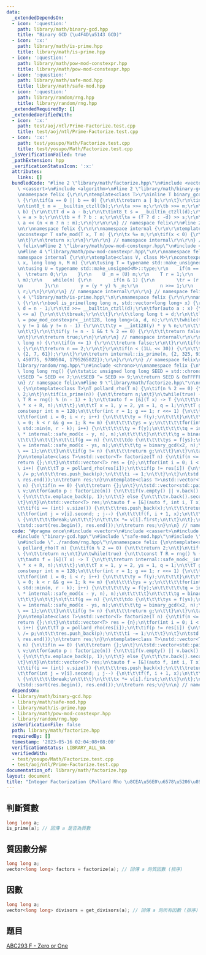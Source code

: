 ```yaml
---
data:
  _extendedDependsOn:
  - icon: ':question:'
    path: library/math/binary-gcd.hpp
    title: "Binary GCD (\u4F4D\u5143 GCD)"
  - icon: ':x:'
    path: library/math/is-prime.hpp
    title: library/math/is-prime.hpp
  - icon: ':question:'
    path: library/math/pow-mod-constexpr.hpp
    title: library/math/pow-mod-constexpr.hpp
  - icon: ':question:'
    path: library/math/safe-mod.hpp
    title: library/math/safe-mod.hpp
  - icon: ':question:'
    path: library/random/rng.hpp
    title: library/random/rng.hpp
  _extendedRequiredBy: []
  _extendedVerifiedWith:
  - icon: ':x:'
    path: test/aoj/ntl/Prime-Factorize.test.cpp
    title: test/aoj/ntl/Prime-Factorize.test.cpp
  - icon: ':x:'
    path: test/yosupo/Math/Factorize.test.cpp
    title: test/yosupo/Math/Factorize.test.cpp
  _isVerificationFailed: true
  _pathExtension: hpp
  _verificationStatusIcon: ':x:'
  attributes:
    links: []
  bundledCode: "#line 2 \"library/math/factorize.hpp\"\n#include <vector>\n#include\
    \ <cassert>\n#include <algorithm>\n#line 2 \"library/math/binary-gcd.hpp\"\n\r\
    \nnamespace felix {\r\n\r\ntemplate<class T>\r\ninline T binary_gcd(T a, T b)\
    \ {\r\n\tif(a == 0 || b == 0) {\r\n\t\treturn a | b;\r\n\t}\r\n\tint8_t n = __builtin_ctzll(a);\r\
    \n\tint8_t m = __builtin_ctzll(b);\r\n\ta >>= n;\r\n\tb >>= m;\r\n\twhile(a !=\
    \ b) {\r\n\t\tT d = a - b;\r\n\t\tint8_t s = __builtin_ctzll(d);\r\n\t\tbool f\
    \ = a > b;\r\n\t\tb = f ? b : a;\r\n\t\ta = (f ? d : -d) >> s;\r\n\t}\r\n\treturn\
    \ a << (n < m ? n : m);\r\n}\r\n\r\n} // namespace felix\r\n#line 2 \"library/math/safe-mod.hpp\"\
    \n\r\nnamespace felix {\r\n\r\nnamespace internal {\r\n\r\ntemplate<class T>\r\
    \nconstexpr T safe_mod(T x, T m) {\r\n\tx %= m;\r\n\tif(x < 0) {\r\n\t\tx += m;\r\
    \n\t}\r\n\treturn x;\r\n}\r\n\r\n} // namespace internal\r\n\r\n} // namespace\
    \ felix\n#line 2 \"library/math/pow-mod-constexpr.hpp\"\n#include <type_traits>\r\
    \n#line 4 \"library/math/pow-mod-constexpr.hpp\"\n\r\nnamespace felix {\r\n\r\n\
    namespace internal {\r\n\r\ntemplate<class V, class M>\r\nconstexpr V pow_mod_constexpr(V\
    \ x, long long n, M m) {\r\n\tusing T = typename std::make_unsigned<V>::type;\r\
    \n\tusing U = typename std::make_unsigned<M>::type;\r\n    if(m == 1) {\r\n  \
    \  \treturn 0;\r\n    }\r\n    U _m = (U) m;\r\n    T r = 1;\r\n    T y = safe_mod<V>(x,\
    \ m);\r\n    while(n) {\r\n        if(n & 1) {\r\n        \tr = (r * y) % _m;\r\
    \n        }\r\n        y = (y * y) % _m;\r\n        n >>= 1;\r\n    }\r\n    return\
    \ r;\r\n}\r\n\r\n} // namespace internal\r\n\r\n} // namespace felix\r\n#line\
    \ 4 \"library/math/is-prime.hpp\"\n\r\nnamespace felix {\r\n\r\nnamespace internal\
    \ {\r\n\r\nbool is_prime(long long n, std::vector<long long> x) {\r\n\tlong long\
    \ d = n - 1;\r\n\td >>= __builtin_ctzll(d);\r\n\tfor(auto a : x) {\r\n\t\tif(n\
    \ <= a) {\r\n\t\t\tbreak;\r\n\t\t}\r\n\t\tlong long t = d;\r\n\t\tlong long y\
    \ = pow_mod_constexpr<__int128, long long>(a, d, n);\r\n\t\twhile(t != n - 1 &&\
    \ y != 1 && y != n - 1) {\r\n\t\t\ty = __int128(y) * y % n;\r\n\t\t\tt <<= 1;\r\
    \n\t\t}\r\n\t\tif(y != n - 1 && t % 2 == 0) {\r\n\t\t\treturn false;\r\n\t\t}\r\
    \n\t}\r\n\treturn true;\r\n}\r\n\r\n} // namespace internal\r\n\r\nbool is_prime(long\
    \ long n) {\r\n\tif(n <= 1) {\r\n\t\treturn false;\r\n\t}\r\n\tif(n % 2 == 0)\
    \ {\r\n\t\treturn n == 2;\r\n\t}\r\n\tif(n < (1LL << 30)) {\r\n\t\treturn internal::is_prime(n,\
    \ {2, 7, 61});\r\n\t}\r\n\treturn internal::is_prime(n, {2, 325, 9375, 28178,\
    \ 450775, 9780504, 1795265022});\r\n}\r\n\r\n} // namespace felix\n#line 2 \"\
    library/random/rng.hpp\"\n#include <chrono>\n\nnamespace felix {\n\ninline unsigned\
    \ long long rng() {\n\tstatic unsigned long long SEED = std::chrono::steady_clock::now().time_since_epoch().count();\n\
    \tSEED ^= SEED << 7;\n\tSEED ^= SEED >> 9;\n\treturn SEED & 0xFFFFFFFFULL;\n}\n\
    \n} // namespace felix\n#line 9 \"library/math/factorize.hpp\"\n\nnamespace felix\
    \ {\n\ntemplate<class T>\nT pollard_rho(T n) {\n\tif(n % 2 == 0) {\n\t\treturn\
    \ 2;\n\t}\n\tif(is_prime(n)) {\n\t\treturn n;\n\t}\n\twhile(true) {\n\t\tconst\
    \ T R = rng() % (n - 1) + 1;\n\t\tauto f = [&](T x) -> T {\n\t\t\treturn internal::safe_mod<__int128>(__int128(x)\
    \ * x + R, n);\n\t\t};\n\t\tT x = 1, y = 2, ys = 1, q = 1;\n\t\tT g = 1;\n\t\t\
    constexpr int m = 128;\n\t\tfor(int r = 1; g == 1; r <<= 1) {\n\t\t\tx = y;\n\t\
    \t\tfor(int i = 0; i < r; i++) {\n\t\t\t\ty = f(y);\n\t\t\t}\n\t\t\tfor(int k\
    \ = 0; k < r && g == 1; k += m) {\n\t\t\t\tys = y;\n\t\t\t\tfor(int i = 0; i <\
    \ std::min(m, r - k); i++) {\n\t\t\t\t\ty = f(y);\n\t\t\t\t\tq = internal::safe_mod<__int128>(__int128(q)\
    \ * internal::safe_mod(x - y, n), n);\n\t\t\t\t}\n\t\t\t\tg = binary_gcd(q, n);\n\
    \t\t\t}\n\t\t}\n\t\tif(g == n) {\n\t\t\tdo {\n\t\t\t\tys = f(ys);\n\t\t\t\tT x2\
    \ = internal::safe_mod(x - ys, n);\n\t\t\t\tg = binary_gcd(x2, n);\n\t\t\t} while(g\
    \ == 1);\n\t\t}\n\t\tif(g != n) {\n\t\t\treturn g;\n\t\t}\n\t}\n\tassert(false);\n\
    }\n\ntemplate<class T>\nstd::vector<T> factorize(T n) {\n\tif(n <= 1) {\n\t\t\
    return {};\n\t}\n\tstd::vector<T> res = {n};\n\tfor(int i = 0; i < (int) res.size();\
    \ i++) {\n\t\tT p = pollard_rho(res[i]);\n\t\tif(p != res[i]) {\n\t\t\tres[i]\
    \ /= p;\n\t\t\tres.push_back(p);\n\t\t\ti -= 1;\n\t\t}\n\t}\n\tstd::sort(res.begin(),\
    \ res.end());\n\treturn res;\n}\n\ntemplate<class T>\nstd::vector<T> get_divisors(T\
    \ n) {\n\tif(n == 0) {\n\t\treturn {};\n\t}\n\tstd::vector<std::pair<T, int>>\
    \ v;\n\tfor(auto p : factorize(n)) {\n\t\tif(v.empty() || v.back().first != p)\
    \ {\n\t\t\tv.emplace_back(p, 1);\n\t\t} else {\n\t\t\tv.back().second += 1;\n\t\
    \t}\n\t}\n\tstd::vector<T> res;\n\tauto f = [&](auto f, int i, T x) -> void {\n\
    \t\tif(i == (int) v.size()) {\n\t\t\tres.push_back(x);\n\t\t\treturn;\n\t\t}\n\
    \t\tfor(int j = v[i].second; ; j--) {\n\t\t\tf(f, i + 1, x);\n\t\t\tif(j == 0)\
    \ {\n\t\t\t\tbreak;\n\t\t\t}\n\t\t\tx *= v[i].first;\n\t\t}\n\t};\n\tf(f, 0, 1);\n\
    \tstd::sort(res.begin(), res.end());\n\treturn res;\n}\n\n} // namespace felix\n"
  code: "#pragma once\n#include <vector>\n#include <cassert>\n#include <algorithm>\n\
    #include \"binary-gcd.hpp\"\n#include \"safe-mod.hpp\"\n#include \"is-prime.hpp\"\
    \n#include \"../random/rng.hpp\"\n\nnamespace felix {\n\ntemplate<class T>\nT\
    \ pollard_rho(T n) {\n\tif(n % 2 == 0) {\n\t\treturn 2;\n\t}\n\tif(is_prime(n))\
    \ {\n\t\treturn n;\n\t}\n\twhile(true) {\n\t\tconst T R = rng() % (n - 1) + 1;\n\
    \t\tauto f = [&](T x) -> T {\n\t\t\treturn internal::safe_mod<__int128>(__int128(x)\
    \ * x + R, n);\n\t\t};\n\t\tT x = 1, y = 2, ys = 1, q = 1;\n\t\tT g = 1;\n\t\t\
    constexpr int m = 128;\n\t\tfor(int r = 1; g == 1; r <<= 1) {\n\t\t\tx = y;\n\t\
    \t\tfor(int i = 0; i < r; i++) {\n\t\t\t\ty = f(y);\n\t\t\t}\n\t\t\tfor(int k\
    \ = 0; k < r && g == 1; k += m) {\n\t\t\t\tys = y;\n\t\t\t\tfor(int i = 0; i <\
    \ std::min(m, r - k); i++) {\n\t\t\t\t\ty = f(y);\n\t\t\t\t\tq = internal::safe_mod<__int128>(__int128(q)\
    \ * internal::safe_mod(x - y, n), n);\n\t\t\t\t}\n\t\t\t\tg = binary_gcd(q, n);\n\
    \t\t\t}\n\t\t}\n\t\tif(g == n) {\n\t\t\tdo {\n\t\t\t\tys = f(ys);\n\t\t\t\tT x2\
    \ = internal::safe_mod(x - ys, n);\n\t\t\t\tg = binary_gcd(x2, n);\n\t\t\t} while(g\
    \ == 1);\n\t\t}\n\t\tif(g != n) {\n\t\t\treturn g;\n\t\t}\n\t}\n\tassert(false);\n\
    }\n\ntemplate<class T>\nstd::vector<T> factorize(T n) {\n\tif(n <= 1) {\n\t\t\
    return {};\n\t}\n\tstd::vector<T> res = {n};\n\tfor(int i = 0; i < (int) res.size();\
    \ i++) {\n\t\tT p = pollard_rho(res[i]);\n\t\tif(p != res[i]) {\n\t\t\tres[i]\
    \ /= p;\n\t\t\tres.push_back(p);\n\t\t\ti -= 1;\n\t\t}\n\t}\n\tstd::sort(res.begin(),\
    \ res.end());\n\treturn res;\n}\n\ntemplate<class T>\nstd::vector<T> get_divisors(T\
    \ n) {\n\tif(n == 0) {\n\t\treturn {};\n\t}\n\tstd::vector<std::pair<T, int>>\
    \ v;\n\tfor(auto p : factorize(n)) {\n\t\tif(v.empty() || v.back().first != p)\
    \ {\n\t\t\tv.emplace_back(p, 1);\n\t\t} else {\n\t\t\tv.back().second += 1;\n\t\
    \t}\n\t}\n\tstd::vector<T> res;\n\tauto f = [&](auto f, int i, T x) -> void {\n\
    \t\tif(i == (int) v.size()) {\n\t\t\tres.push_back(x);\n\t\t\treturn;\n\t\t}\n\
    \t\tfor(int j = v[i].second; ; j--) {\n\t\t\tf(f, i + 1, x);\n\t\t\tif(j == 0)\
    \ {\n\t\t\t\tbreak;\n\t\t\t}\n\t\t\tx *= v[i].first;\n\t\t}\n\t};\n\tf(f, 0, 1);\n\
    \tstd::sort(res.begin(), res.end());\n\treturn res;\n}\n\n} // namespace felix\n"
  dependsOn:
  - library/math/binary-gcd.hpp
  - library/math/safe-mod.hpp
  - library/math/is-prime.hpp
  - library/math/pow-mod-constexpr.hpp
  - library/random/rng.hpp
  isVerificationFile: false
  path: library/math/factorize.hpp
  requiredBy: []
  timestamp: '2023-05-16 02:04:08+08:00'
  verificationStatus: LIBRARY_ALL_WA
  verifiedWith:
  - test/yosupo/Math/Factorize.test.cpp
  - test/aoj/ntl/Prime-Factorize.test.cpp
documentation_of: library/math/factorize.hpp
layout: document
title: "Integer Factorization (Pollard Rho \u8CEA\u56E0\u6578\u5206\u89E3)"
---
```


## 判斷質數
```cpp
long long a;
is_prime(a); // 回傳 a 是否為質數
```

## 質因數分解
```cpp
long long a;
vector<long long> factors = factorize(a); // 回傳 a 的質因數 (排序)
```

## 因數
```cpp
long long a;
vector<long long> divisors = get_divisors(a); // 回傳 a 的所有因數 (排序)
```

## 題目
[ABC293 F - Zero or One](https://atcoder.jp/contests/abc293/tasks/abc293_f)
